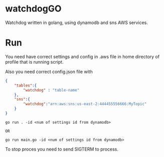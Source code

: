 # watchdogGO
Watchdog written in golang, using dynamodb and sns AWS services.

# Run 
You need have correct settings and config in .aws file in home directory of profile that is running script. 

Also you need correct config.json file with 

``` json 
{
    "tables":{
        "watchdog" : "table-name"
    },
    "sns":{
        "watchdog":"arn:aws:sns:us-east-2:444455556666:MyTopic"
    }
}

```


``` 
go run . -id <num of settings id from dynamodb>

OR

go run main.go -id <num of settings id from dynamodb>
```

To stop proces you need to send SIGTERM to process. 
